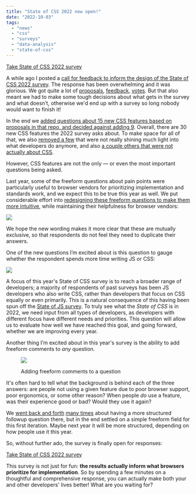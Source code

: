```yaml
---
title: "State of CSS 2022 now open!"
date: "2022-10-03"
tags:
  - "news"
  - "css"
  - "surveys"
  - "data-analysis"
  - "state-of-css"
---
```


<a href="https://survey.devographics.com/survey/state-of-css/2022?source=leaverou" class="cta">Take State of CSS 2022 survey</a>

A while ago I posted a [call for feedback to inform the design of the State of CSS 2022 survey](https://lea.verou.me/2022/07/help-design-the-state-of-css-survey-2022/). The response has been overwhelming and it was glorious. We got quite a lot of [proposals](https://github.com/Devographics/surveys/issues?q=is%3Aissue+is%3Aopen+sort%3Aupdated-desc), [feedback](https://github.com/Devographics/surveys/issues?q=is%3Aissue+is%3Aopen+sort%3Aupdated-desc), [votes](https://projects.verou.me/mavoice/?repo=devographics/surveys&labels=State%20of%20CSS%202022). But that also meant we had to make some tough decisions about what gets in the survey and what doesn’t, otherwise we'd end up with a survey so long nobody would want to finish it!

In the end we [added questions about 15 new CSS features based on proposals in that repo, and decided against adding 9](https://github.com/orgs/Devographics/projects/1/views/1). Overall, there are 30 new CSS features the 2022 survey asks about. To make space for all of that, we also [removed a few](https://github.com/Devographics/surveys/issues/37) that were not really shining much light into what developers do anymore, and also [a couple others that were not actually about CSS](https://github.com/Devographics/surveys/issues/11).

However, CSS features are not the only — or even the most important questions being asked.

<!-- more -->

Last year, some of the freeform questions about pain points were particularly useful to browser vendors for prioritizing implementation and standards work, and we expect this to be true this year as well. We put considerable effort into [redesigning these freeform questions to make them more intuitive](https://github.com/Devographics/surveys/issues/36), while maintaining their helpfulness for browser vendors:

![](images/image-3.png)

We hope the new wording makes it more clear that these are mutually exclusive, so that respondents do not feel they need to duplicate their answers.

One of the new questions I’m excited about is this question to gauge whether the respondent spends more time writing JS or CSS:

![](images/image-1.png)

A focus of this year's State of CSS survey is to reach a broader range of developers; a majority of respondents of past surveys has been JS developers who also write CSS, rather than developers that focus on CSS equally or even primarily. This is a natural consequence of this having been spun off the [State of JS survey](https://stateofjs.com/en-us/). To truly see what the _State of CSS_ is in 2022, we need input from all types of developers, as developers with different focus have different needs and priorities. This question will allow us to evaluate how well we have reached this goal, and going forward, whether we are improving every year.

Another thing I’m excited about in this year's survey is the ability to add freeform comments to _any_ question.

<figure>

![](images/comments.gif)
<figcaption>Adding freeform comments to a question</figcaption>

</figure>



It's often hard to tell what the background is behind each of the three answers: are people not using a given feature due to poor browser support, poor ergonomics, or some other reason? When people _do_ use a feature, was their experience good or bad? Would they use it again?

We [went back and forth](https://github.com/Devographics/surveys/issues/41) [many times](https://github.com/Devographics/Monorepo/issues/99) about having a more structured followup question there, but in the end settled on a simple freeform field for this first iteration. Maybe next year it will be more structured, depending on how people use it this year.

So, without further ado, the survey is finally open for responses:

[Take State of CSS 2022 survey](https://survey.devographics.com/survey/state-of-css/2022?source=leaverou)

This survey is not just for fun: **the results actually inform what browsers prioritize for implementation**. So by spending a few minutes on a thoughtful and comprehensive response, you can actually make both your and other developers' lives better! What are you waiting for?
